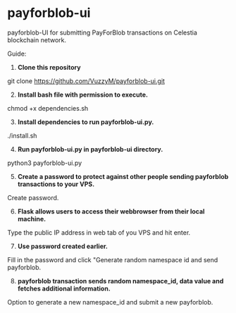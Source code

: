 # payforblob-ui
payforblob-UI for submitting PayForBlob transactions on Celestia blockchain network.

Guide:

1. **Clone this repository**

git clone https://github.com/VuzzyM/payforblob-ui.git

2. **Install bash file with permission to execute.**

chmod +x dependencies.sh

3. **Install dependencies to run payforblob-ui.py.**

./install.sh

4. **Run payforblob-ui.py in payforblob-ui directory.**

python3 payforblob-ui.py

5. **Create a password to protect against other people sending payforblob transactions to your VPS.**

Create password.

6. **Flask allows users to access their webbrowser from their local machine.**

Type the public IP address in web tab of you VPS and hit enter.

7. **Use password created earlier.**

Fill in the password and click "Generate random namespace id and send payforblob.

8. **payforblob transaction sends random namespace_id, data value and fetches additional information.**

Option to generate a new namespace_id and submit a new payforblob.
